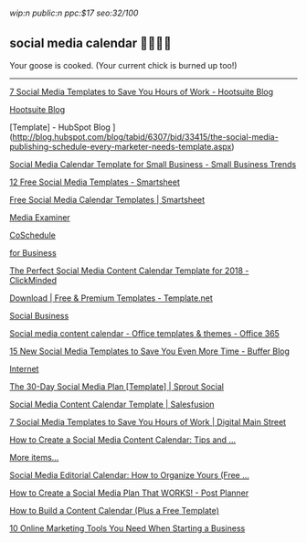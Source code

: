 ###### wip:n public:n ppc:$17 seo:32/100

## social media calendar :family_woman_woman_boy_boy:

Your goose is cooked.
(Your current chick is burned up too!)


----------


[7 Social Media Templates to Save You Hours of Work - Hootsuite Blog ](http://blog.hootsuite.com/social-media-templates/amp/)

[ ](https://blog.hootsuite.com/social-media-templates/amp/)

[Hootsuite Blog ](http://blog.hootsuite.com/how-to-create-a-social-media-content-calendar/amp/)

[Template] - HubSpot Blog ](http://blog.hubspot.com/blog/tabid/6307/bid/33415/the-social-media-publishing-schedule-every-marketer-needs-template.aspx)

[Social Media Calendar Template for Small Business - Small Business Trends ](http://smallbiztrends.com/social-media-calendar-template-business)

[ ](https://smallbiztrends.com/social-media-calendar-template-business)

[12 Free Social Media Templates - Smartsheet ](http://www.smartsheet.com/social-media-templates)

[Free Social Media Calendar Templates | Smartsheet ](http://www.smartsheet.com/free-social-media-calendar-templates)

[ ](https://www.smartsheet.com/free-social-media-calendar-templates)

[Media Examiner ](http://www.socialmediaexaminer.com/how-to-create-social-media-calendar-template-marketers/)

[ ](https://www.socialmediaexaminer.com/how-to-create-social-media-calendar-template-marketers/)

[CoSchedule ](http://coschedule.com/blog/annual-social-media-content-calendar/)

[for Business ](http://oursocialtimes.com/11-of-the-best-social-media-calendars/)

[ ](https://oursocialtimes.com/11-of-the-best-social-media-calendars/)

[The Perfect Social Media Content Calendar Template for 2018 - ClickMinded ](http://www.clickminded.com/social-media-calendar/)

[ ](https://www.clickminded.com/social-media-calendar/)

[Download | Free & Premium Templates - Template.net ](http://www.template.net/business/calendars/social-media-calendar/)

[Social Business ](http://maximizesocialbusiness.com/how-to-create-and-fill-your-social-media-calendar-for-a-year-with-free-templates-35112/amp/)

[ ](https://maximizesocialbusiness.com/how-to-create-and-fill-your-social-media-calendar-for-a-year-with-free-templates-35112/amp/)

[Social media content calendar - Office templates & themes - Office 365 ](http://templates.office.com/en-us/Social-media-content-calendar-TM34312278)

[ ](https://templates.office.com/en-us/Social-media-content-calendar-TM34312278)

[15 New Social Media Templates to Save You Even More Time - Buffer Blog ](http://blog.bufferapp.com/social-media-templates/amp)

[ ](https://blog.bufferapp.com/social-media-templates/amp)

[Internet ](http://www.hallaminternet.com/free-social-media-content-calendar/amp/)

[The 30-Day Social Media Plan [Template] | Sprout Social ](http://sproutsocial.com/insights/guides/social-media-plan/)

[ ](https://sproutsocial.com/insights/guides/social-media-plan/)

[Social Media Content Calendar Template | Salesfusion ](http://www.salesfusion.com/resource/social-media-content-calendar-template/)

[ ](https://www.salesfusion.com/resource/social-media-content-calendar-template/)

[7 Social Media Templates to Save You Hours of Work | Digital Main Street ](http://digitalmainstreet.ca/tool/7-social-media-templates-save-hours-work/)

[      How to Create a Social Media Content Calendar: Tips and ... ](https://blog.hootsuite.com/how-to-create-a-social-media-content-calendar/)

[More items... ](https://coschedule.com/blog/social-media-editorial-calendar-template/)

[      Social Media Editorial Calendar: How to Organize Yours (Free ... ](https://coschedule.com/blog/social-media-editorial-calendar-template/)

[      How to Create a Social Media Plan That WORKS! - Post Planner ](https://www.postplanner.com/blog/how-to-create-a-social-media-plan/)

[      How to Build a Content Calendar (Plus a Free Template) ](https://www.convinceandconvert.com/social-media-strategy/how-to-build-a-content-calendar-plus-a-free-template-for-2014/)

[10 Online Marketing Tools You Need When Starting a Business ](http://neilpatel.com/blog/10-online-marketing-tools-you-need-when-starting-a-business/amp/)

